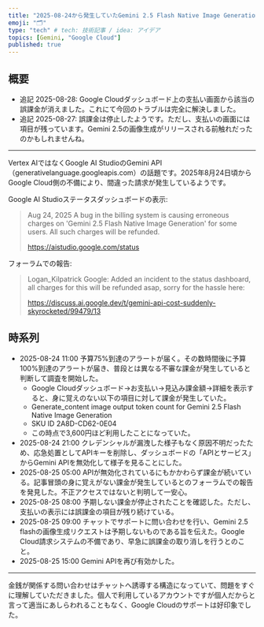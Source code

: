 ```yaml
---
title: "2025-08-24から発生していたGemini 2.5 Flash Native Image Generationの誤課金について"
emoji: "🗂"
type: "tech" # tech: 技術記事 / idea: アイデア
topics: [Gemini, "Google Cloud"]
published: true
---
```

## 概要

- 追記 2025-08-28: Google Cloudダッシュボード上の支払い画面から該当の誤課金が消えました。これにて今回のトラブルは完全に解決しました。
- 追記 2025-08-27: 誤課金は停止したようです。ただし、支払いの画面には項目が残っています。Gemini 2.5の画像生成がリリースされる前触れだったのかもしれませんね。

--------

Vertex AIではなくGoogle AI StudioのGemini API（generativelanguage.googleapis.com）の話題です。2025年8月24日頃からGoogle Cloud側の不備により、間違った請求が発生しているようです。

Google AI Studioステータスダッシュボードの表示:

> Aug 24, 2025 A bug in the billing system is causing erroneous charges on 'Gemini 2.5 Flash Native Image Generation' for some users. All such charges will be refunded.
> 
> https://aistudio.google.com/status

フォーラムでの報告:

> Logan_Kilpatrick Google: Added an incident to the status dashboard, all charges for this will be refunded asap, sorry for the hassle here:  
> 
> https://discuss.ai.google.dev/t/gemini-api-cost-suddenly-skyrocketed/99479/13

## 時系列

- 2025-08-24 11:00 予算75%到達のアラートが届く。その数時間後に予算100%到達のアラートが届き、普段とは異なる不審な課金が発生していると判断して調査を開始した。
  - Google Cloudダッシュボード→お支払い→見込み課金額→詳細を表示すると、身に覚えのない以下の項目に対して課金が発生していた。
  - Generate_content image output token count for Gemini 2.5 Flash Native Image Generation
  - SKU ID 2A8D-CD62-0E04
  - この時点で3,600円ほど利用したことになっていた。
- 2025-08-24 21:00 クレデンシャルが漏洩した様子もなく原因不明だったため、応急処置としてAPIキーを削除し、ダッシュボードの「APIとサービス」からGemini APIを無効化して様子を見ることにした。
- 2025-08-25 05:00 APIが無効化されているにもかかわらず課金が続いている。記事冒頭の身に覚えがない課金が発生しているとのフォーラムでの報告を発見した。不正アクセスではないと判明して一安心。
- 2025-08-25 08:00 予期しない課金が停止されたことを確認した。ただし、支払いの表示には誤課金の項目が残り続けている。
- 2025-08-25 09:00 チャットでサポートに問い合わせを行い、Gemini 2.5 flashの画像生成リクエストは予期しないものである旨を伝えた。Google Cloud請求システムの不備であり、早急に誤課金の取り消しを行うとのこと。
- 2025-08-25 15:00 Gemini APIを再び有効かした。

--------

金銭が関係する問い合わせはチャットへ誘導する構造になっていて、問題をすぐに理解していただきました。個人で利用しているアカウントですが個人だからと言って適当にあしらわれることもなく、Google Cloudのサポートは好印象でした。  
